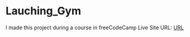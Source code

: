 # Lauching_Gym
I made this project during a course in freeCodeCamp
Live Site URL: [URL](https://jemi-code.github.io/Lauching_Gym)
